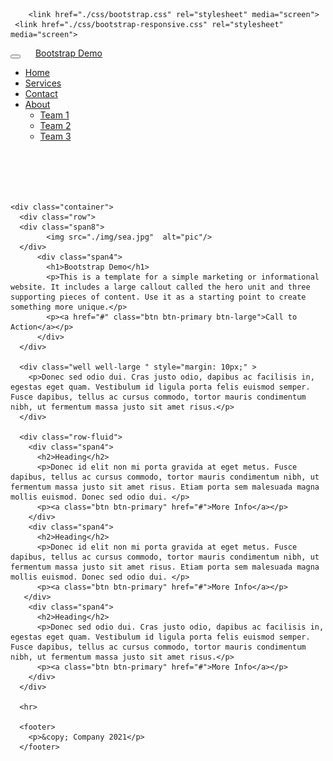<!DOCTYPE html>
<html>
  <head>
    <title>Bootstrap Template</title>
    <meta name="viewport" content="width=device-width, initial-scale=1.0">
    
        <link href="./css/bootstrap.css" rel="stylesheet" media="screen">
     <link href="./css/bootstrap-responsive.css" rel="stylesheet" media="screen">

  </head>
  <body>
<div class="navbar navbar-inverse navbar-fixed-top">
      <div class="navbar-inner">
          <button type="button" class="btn btn-navbar" data-toggle="collapse" data-target=".nav-collapse">
            <span class="icon-bar"></span>
            <span class="icon-bar"></span>
            <span class="icon-bar"></span>
          </button>
          <a class="brand" href="#" style="margin-left:20px;">Bootstrap Demo</a>
          <div class="nav-collapse collapse">
            <div class="span9"></div>
            <ul class="nav">
              <li class="active"><a href="#">Home</a></li>
              <li><a href="#about">Services</a></li>
              <li><a href="#contact">Contact</a></li>
              <li class="dropdown">
                <a href="#" class="dropdown-toggle" data-toggle="dropdown">About<b class="caret"></b></a>
                <ul class="dropdown-menu">
                  <li><a href="#">Team 1</a></li>
                  <li><a href="#">Team 2</a></li>
                  <li><a href="#">Team 3</a></li>
                </ul>
              </li>
            </ul>
          </div>
      </div>
    </div>
    <br/>
    <br/>
    <br/>
    <br/>

    <div class="container">
      <div class="row">
      <div class="span8">
            <img src="./img/sea.jpg"  alt="pic"/>
      </div>
          <div class="span4">
            <h1>Bootstrap Demo</h1>
            <p>This is a template for a simple marketing or informational website. It includes a large callout called the hero unit and three supporting pieces of content. Use it as a starting point to create something more unique.</p>
            <p><a href="#" class="btn btn-primary btn-large">Call to Action</a></p>
          </div>
      </div>

      <div class="well well-large " style="margin: 10px;" >
        <p>Donec sed odio dui. Cras justo odio, dapibus ac facilisis in, egestas eget quam. Vestibulum id ligula porta felis euismod semper. Fusce dapibus, tellus ac cursus commodo, tortor mauris condimentum nibh, ut fermentum massa justo sit amet risus.</p>
      </div>

      <div class="row-fluid">
        <div class="span4">
          <h2>Heading</h2>
          <p>Donec id elit non mi porta gravida at eget metus. Fusce dapibus, tellus ac cursus commodo, tortor mauris condimentum nibh, ut fermentum massa justo sit amet risus. Etiam porta sem malesuada magna mollis euismod. Donec sed odio dui. </p>
          <p><a class="btn btn-primary" href="#">More Info</a></p>
        </div>
        <div class="span4">
          <h2>Heading</h2>
          <p>Donec id elit non mi porta gravida at eget metus. Fusce dapibus, tellus ac cursus commodo, tortor mauris condimentum nibh, ut fermentum massa justo sit amet risus. Etiam porta sem malesuada magna mollis euismod. Donec sed odio dui. </p>
          <p><a class="btn btn-primary" href="#">More Info</a></p>
       </div>
        <div class="span4">
          <h2>Heading</h2>
          <p>Donec sed odio dui. Cras justo odio, dapibus ac facilisis in, egestas eget quam. Vestibulum id ligula porta felis euismod semper. Fusce dapibus, tellus ac cursus commodo, tortor mauris condimentum nibh, ut fermentum massa justo sit amet risus.</p>
          <p><a class="btn btn-primary" href="#">More Info</a></p>
        </div>
      </div>

      <hr>

      <footer>
        <p>&copy; Company 2021</p>
      </footer>
</div>
    <script src="https://code.jquery.com/jquery.js"></script>
    <script src="./js/bootstrap.js"></script>
  </body>
</html>
